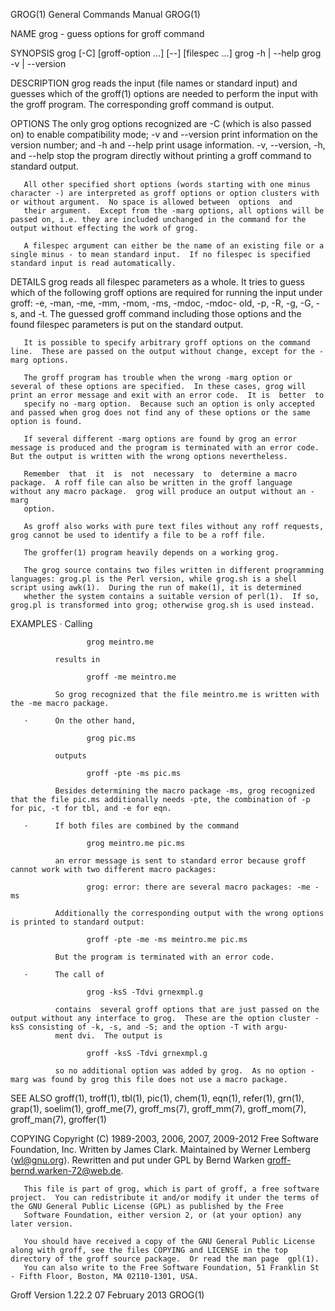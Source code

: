 GROG(1)                                                                                    General Commands Manual                                                                                    GROG(1)



NAME
       grog - guess options for groff command

SYNOPSIS
       grog [-C] [groff-option ...] [--] [filespec ...]
       grog -h | --help
       grog -v | --version

DESCRIPTION
       grog reads the input (file names or standard input) and guesses which of the groff(1) options are needed to perform the input with the groff program.  The corresponding groff command is output.

OPTIONS
       The  only  grog options recognized are -C (which is also passed on) to enable compatibility mode; -v and --version print information on the version number; and -h and --help print usage information.
       -v, --version, -h, and --help stop the program directly without printing a groff command to standard output.

       All other specified short options (words starting with one minus character -) are interpreted as groff options or option clusters with or without argument.  No space is allowed between  options  and
       their argument.  Except from the -marg options, all options will be passed on, i.e. they are included unchanged in the command for the output without effecting the work of grog.

       A filespec argument can either be the name of an existing file or a single minus - to mean standard input.  If no filespec is specified standard input is read automatically.

DETAILS
       grog  reads  all  filespec parameters as a whole.  It tries to guess which of the following groff options are required for running the input under groff: -e, -man, -me, -mm, -mom, -ms, -mdoc, -mdoc-
       old, -p, -R, -g, -G, -s, and -t.  The guessed groff command including those options and the found filespec parameters is put on the standard output.

       It is possible to specify arbitrary groff options on the command line.  These are passed on the output without change, except for the -marg options.

       The groff program has trouble when the wrong -marg option or several of these options are specified.  In these cases, grog will print an error message and exit with an error code.  It is  better  to
       specify no -marg option.  Because such an option is only accepted and passed when grog does not find any of these options or the same option is found.

       If several different -marg options are found by grog an error message is produced and the program is terminated with an error code.  But the output is written with the wrong options nevertheless.

       Remember  that  it  is  not  necessary  to  determine a macro package.  A roff file can also be written in the groff language without any macro package.  grog will produce an output without an -marg
       option.

       As groff also works with pure text files without any roff requests, grog cannot be used to identify a file to be a roff file.

       The groffer(1) program heavily depends on a working grog.

       The grog source contains two files written in different programming languages: grog.pl is the Perl version, while grog.sh is a shell script using awk(1).  During the run of make(1), it is determined
       whether the system contains a suitable version of perl(1).  If so, grog.pl is transformed into grog; otherwise grog.sh is used instead.

EXAMPLES
       ·      Calling

                     grog meintro.me

              results in

                     groff -me meintro.me

              So grog recognized that the file meintro.me is written with the -me macro package.

       ·      On the other hand,

                     grog pic.ms

              outputs

                     groff -pte -ms pic.ms

              Besides determining the macro package -ms, grog recognized that the file pic.ms additionally needs -pte, the combination of -p for pic, -t for tbl, and -e for eqn.

       ·      If both files are combined by the command

                     grog meintro.me pic.ms

              an error message is sent to standard error because groff cannot work with two different macro packages:

                     grog: error: there are several macro packages: -me -ms

              Additionally the corresponding output with the wrong options is printed to standard output:

                     groff -pte -me -ms meintro.me pic.ms

              But the program is terminated with an error code.

       ·      The call of

                     grog -ksS -Tdvi grnexmpl.g

              contains  several groff options that are just passed on the output without any interface to grog.  These are the option cluster -ksS consisting of -k, -s, and -S; and the option -T with argu-
              ment dvi.  The output is

                     groff -ksS -Tdvi grnexmpl.g

              so no additional option was added by grog.  As no option -marg was found by grog this file does not use a macro package.

SEE ALSO
       groff(1), troff(1), tbl(1), pic(1), chem(1), eqn(1), refer(1), grn(1), grap(1), soelim(1), groff_me(7), groff_ms(7), groff_mm(7), groff_mom(7), groff_man(7), groffer(1)

COPYING
       Copyright (C) 1989-2003, 2006, 2007, 2009-2012 Free Software Foundation, Inc.  Written by James Clark.  Maintained by Werner Lemberg ⟨wl@gnu.org⟩.  Rewritten  and  put  under  GPL  by  Bernd  Warken
       <groff-bernd.warken-72@web.de>.

       This file is part of grog, which is part of groff, a free software project.  You can redistribute it and/or modify it under the terms of the GNU General Public License (GPL) as published by the Free
       Software Foundation, either version 2, or (at your option) any later version.

       You should have received a copy of the GNU General Public License along with groff, see the files COPYING and LICENSE in the top directory of the groff source package.  Or read the man page  gpl(1).
       You can also write to the Free Software Foundation, 51 Franklin St - Fifth Floor, Boston, MA 02110-1301, USA.



Groff Version 1.22.2                                                                           07 February 2013                                                                                       GROG(1)
